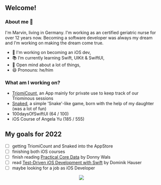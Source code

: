 ## Welcome!

### About me 🍃
I'm Marvin, living in Germany. I'm working as an certified geriatric nurse for over 12 years now.
Becoming a software developer was always my dream and I'm working on making the dream come true.

- 🔩 I'm working on becoming an iOS dev,
- 📚 I’m currently learning Swift, UIKit & SwiftUI,
- 💬 Open mind about a lot of things,
- 😄 Pronouns: he/him

### What am I working on?
- [TriomiCount](https://github.com/vogelfrey/TriomiCount), an App mainly for private use to keep track of our Triominous sessions
- [Snaked](https://github.com/vogelfrey/Snaked), a simple 'Snake'-like game, born with the help of my daughter (was a lot of fun)
- 100daysOfSwiftUI (64 / 100)
- iOS Course of Angela Yu (185 / 555)

## My goals for 2022
* [ ] getting TriomiCount and Snaked into the AppStore
* [ ] finishing both iOS courses
* [ ] finish reading [Practical Core Data](https://donnywals.gumroad.com/l/practical-core-data) by Donny Wals
* [ ] read [Test-Driven iOS Development with Swift](https://www.packtpub.com/product/test-driven-ios-development-with-swift/9781785880735) by Dominik Hauser
* [ ] maybe looking for a job as iOS Developer

<p align="center">
  <a href="https://twitter.com/v0gelfrey">
    <img src="https://img.shields.io/twitter/follow/v0gelfrey?label=Twitter&logo=twitter&style=for-the-badge&color=blue" />
  </a>
</p>
